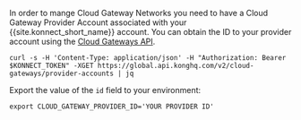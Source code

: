 In order to mange Cloud Gateway Networks you need to have a Cloud Gateway Provider Account associated with your {{site.konnect_short_name}} account. You can obtain the ID to your provider account using the [Cloud Gateways API](/api/konnect/cloud-gateways/#/operations/list-provider-accounts). 

```
curl -s -H 'Content-Type: application/json' -H "Authorization: Bearer $KONNECT_TOKEN" -XGET https://global.api.konghq.com/v2/cloud-gateways/provider-accounts | jq
```

Export the value of the `id` field to your environment: 

```
export CLOUD_GATEWAY_PROVIDER_ID='YOUR PROVIDER ID'
```